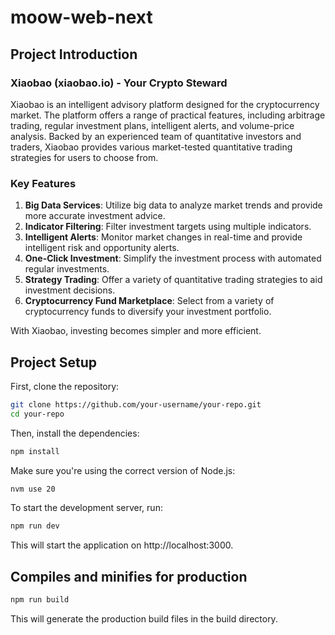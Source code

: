 # moow-web-next

## Project Introduction 
### Xiaobao (xiaobao.io) - Your Crypto Steward

Xiaobao is an intelligent advisory platform designed for the cryptocurrency market. The platform offers a range of practical features, including arbitrage trading, regular investment plans, intelligent alerts, and volume-price analysis. Backed by an experienced team of quantitative investors and traders, Xiaobao provides various market-tested quantitative trading strategies for users to choose from.

### Key Features

1. **Big Data Services**: Utilize big data to analyze market trends and provide more accurate investment advice.
2. **Indicator Filtering**: Filter investment targets using multiple indicators.
3. **Intelligent Alerts**: Monitor market changes in real-time and provide intelligent risk and opportunity alerts.
4. **One-Click Investment**: Simplify the investment process with automated regular investments.
5. **Strategy Trading**: Offer a variety of quantitative trading strategies to aid investment decisions.
6. **Cryptocurrency Fund Marketplace**: Select from a variety of cryptocurrency funds to diversify your investment portfolio.

With Xiaobao, investing becomes simpler and more efficient.

## Project Setup
First, clone the repository:

```bash
git clone https://github.com/your-username/your-repo.git
cd your-repo
```

Then, install the dependencies:
```bash
npm install
```


Make sure you're using the correct version of Node.js:
```bash
nvm use 20
```


To start the development server, run:

```bash
npm run dev
```
This will start the application on http://localhost:3000.


## Compiles and minifies for production
```bash
npm run build
```
This will generate the production build files in the build directory.
